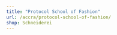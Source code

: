 ```yaml
---
title: "Protocol School of Fashion"
url: /accra/protocol-school-of-fashion/
shop: Schneiderei
---
```

